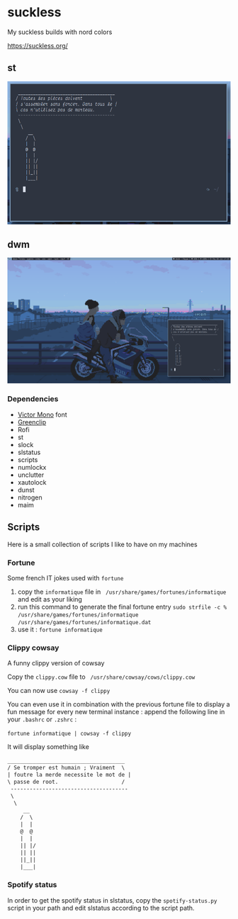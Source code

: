 # suckless
My suckless builds with nord colors

https://suckless.org/

## st

![st screenshot](screenshots/st.png)

## dwm

![dwm screenshot](screenshots/dwm.png)

### Dependencies

- [Victor Mono](https://rubjo.github.io/victor-mono/) font
- [Greenclip](https://github.com/erebe/greenclip)
- Rofi
- st
- slock
- slstatus
- scripts
- numlockx
- unclutter
- xautolock
- dunst
- nitrogen
- maim



## Scripts

Here is a small collection of scripts I like to have on my machines

### Fortune

Some french IT jokes used with `fortune` 

1. copy the `informatique` file in ` /usr/share/games/fortunes/informatique` and edit as your liking
2. run this command to generate the final fortune entry `sudo strfile -c % /usr/share/games/fortunes/informatique /usr/share/games/fortunes/informatique.dat`
3. use it : `fortune informatique`

### Clippy cowsay

A funny clippy version of cowsay

Copy the `clippy.cow` file to ` /usr/share/cowsay/cows/clippy.cow`

You can now use `cowsay -f clippy`



You can even use it in combination with the previous fortune file to display a fun message for every new terminal instance : append the following line in your `.bashrc` or `.zshrc` :

`fortune informatique | cowsay -f clippy`

It will display something like

```
_____________________________________
/ Se tromper est humain ; Vraiment  \
| foutre la merde necessite le mot de |
\ passe de root.                    /
 -------------------------------------
 \
  \
     __
    /  \
    |  |
    @  @
    |  |
    || |/
    || ||
    ||_||
    |___|
```

### Spotify status

In order to get the spotify status in slstatus, copy the `spotify-status.py` script in your path and edit slstatus according to the script path.